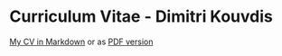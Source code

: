 # Curriculum Vitae - Dimitri Kouvdis

[My CV in Markdown](cv.md) or as [PDF version](https://gitprint.com/dkouvdis/cv/blob/master/cv.md)